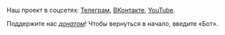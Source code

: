 Наш проект в соцсетях: [Телеграм](https://t.me/ecoklgd), [ВКонтакте](https://vk.com/ecoklgd), [YouTube](https://youtube.com/ecoklgd).

Поддержите нас *[донатом](https://www.tinkoff.ru/rm/shavarina.natalya1/03BKq67856)*! 
Чтобы вернуться в начало, введите «Бот».
